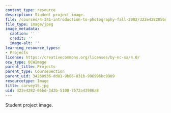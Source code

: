 ```yaml
---
content_type: resource
description: Student project image.
file: /courses/4-341-introduction-to-photography-fall-2002/322e428205bd3d2b51087572a43986a8_carvey15.jpg
file_type: image/jpeg
image_metadata:
  caption: ''
  credit: ''
  image-alt: ''
learning_resource_types:
- Projects
license: https://creativecommons.org/licenses/by-nc-sa/4.0/
ocw_type: OCWImage
parent_title: Projects
parent_type: CourseSection
parent_uid: 34260936-dd81-9b86-831b-996996bc9909
resourcetype: Image
title: carvey15.jpg
uid: 322e4282-05bd-3d2b-5108-7572a43986a8
---
```

Student project image.
